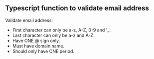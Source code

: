 ## Typescript function to validate email address

Validate email address:
 - First character can only be a-z, A-Z, 0-9 and '_'.
 - Last character can only be a-z and A-Z.
 - Have ONE @ sign only.
 - Must have domain name.
 - Should only have ONE period.
